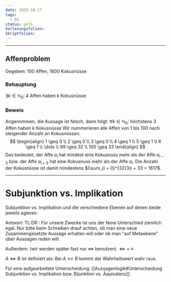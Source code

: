 ```yaml
---
date: 2025-10-17
tags:
  - DS
status: gelb
Vorlesungsfolien:
Skriptfolien:
---
```

---

## Affenproblem
Gegeben: $100$ Affen, $1600$ Kokusnüsse
### Behauptung
$\exists k \in \mathbb{N}_{0}:$ $4$ Affen haben $k$ Kokusnüsse

### Beweis
Angenommen, die Aussage ist falsch, dann folgt: 
$\forall k \in \mathbb{N}_{0}:$ höchstens $3$ Affen haben k Kokusnüsse
Wir nummerieren alle Affen von 1 bis 100 nach steigender Anzahl an Kokusnüssen. 
$$
\begin{align}
1 \geq 0 \\
2 \geq 0  \\
3 \geq 0 \\
4 \geq 1 \\
5 \geq 1 \\
6 \geq 1 \\
\dots  \\
99 \geq 32 \\
100 \geq 33
\end{align}
$$
Das bedeutet, der Affe $a_{i}$ hat mindest eine Kokusnuss mehr als der Affe $a_{i-3}$ bzw. der Affe $a_{i+3}$ hat eine Kokusnuss mehr als der Affe $a_{i}$. 
Die Anzahl der Kokusnüsse ist damit mindestens $(\sum_{i = 0}^{32}3i) + 33 = 1617$.

---

# Subjunktion vs. Implikation

Subjunktion vs. Implikation und die verschiedene Ebenen auf denen beide jeweils agieren.

Antwort:
TL:DR : Für unsere Zwecke ist uns der feine Unterschied ziemlich egal. 
Nur bitte beim Schreiben drauf achten, ob man eine neue Zusammengesetzte Aussage erhalten will oder ob man "auf Metaebene" über Aussagen reden will.

Außerdem: (wir werden später fast nur $\iff$ benutzen)
$\iff = \;\equiv$

$A\iff B$ ist definiert als: Bei $A\leftrightarrow B$ kommt der Wahrheitswert wahr raus.

Für eine aufgearbeitete Unterscheidung: [[Aussagenlogik#Unterscheidung Subjunktion vs. Implikation bzw. Bijunktion vs. Äquivalenz]]
